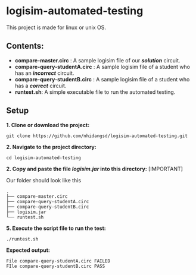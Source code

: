 # logisim-automated-testing
This project is made for linux or unix OS.

## Contents:
- **compare-master.circ** : A sample logisim file of our ***solution*** circuit.
- **compare-query-studentA.circ** : A sample logisim file of a student who has an ***incorrect*** circuit.
- **compare-query-studentB.circ** : A sample logisim file of a student who has a ***correct*** circuit.
- **runtest.sh**: A simple executable file to run the automated testing.

## Setup

**1. Clone or download the project:**
```
git clone https://github.com/nhidangsd/logisim-automated-testing.git
```
**2. Navigate to the project directory:**
```
cd logisim-automated-testing
```
**2. Copy and paste the file ***logisim.jar*** into this directory:** [IMPORTANT]

Our folder should look like this
```
.
├── compare-master.circ
├── compare-query-studentA.circ
├── compare-query-studentB.circ
├── logisim.jar
└── runtest.sh
```
**5. Execute the script file to run the test:**
```
./runtest.sh
```

**Expected output:**

```
File compare-query-studentA.circ FAILED
FIle compare-query-studentB.circ PASS
```
